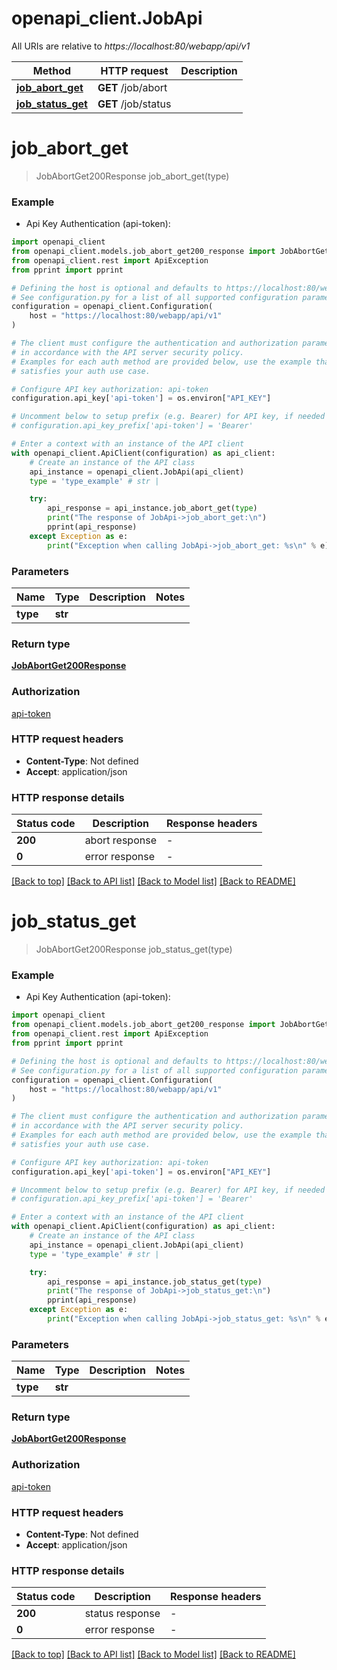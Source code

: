 # openapi_client.JobApi

All URIs are relative to *https://localhost:80/webapp/api/v1*

Method | HTTP request | Description
------------- | ------------- | -------------
[**job_abort_get**](JobApi.md#job_abort_get) | **GET** /job/abort | 
[**job_status_get**](JobApi.md#job_status_get) | **GET** /job/status | 


# **job_abort_get**
> JobAbortGet200Response job_abort_get(type)



### Example

* Api Key Authentication (api-token):

```python
import openapi_client
from openapi_client.models.job_abort_get200_response import JobAbortGet200Response
from openapi_client.rest import ApiException
from pprint import pprint

# Defining the host is optional and defaults to https://localhost:80/webapp/api/v1
# See configuration.py for a list of all supported configuration parameters.
configuration = openapi_client.Configuration(
    host = "https://localhost:80/webapp/api/v1"
)

# The client must configure the authentication and authorization parameters
# in accordance with the API server security policy.
# Examples for each auth method are provided below, use the example that
# satisfies your auth use case.

# Configure API key authorization: api-token
configuration.api_key['api-token'] = os.environ["API_KEY"]

# Uncomment below to setup prefix (e.g. Bearer) for API key, if needed
# configuration.api_key_prefix['api-token'] = 'Bearer'

# Enter a context with an instance of the API client
with openapi_client.ApiClient(configuration) as api_client:
    # Create an instance of the API class
    api_instance = openapi_client.JobApi(api_client)
    type = 'type_example' # str | 

    try:
        api_response = api_instance.job_abort_get(type)
        print("The response of JobApi->job_abort_get:\n")
        pprint(api_response)
    except Exception as e:
        print("Exception when calling JobApi->job_abort_get: %s\n" % e)
```



### Parameters


Name | Type | Description  | Notes
------------- | ------------- | ------------- | -------------
 **type** | **str**|  | 

### Return type

[**JobAbortGet200Response**](JobAbortGet200Response.md)

### Authorization

[api-token](../README.md#api-token)

### HTTP request headers

 - **Content-Type**: Not defined
 - **Accept**: application/json

### HTTP response details

| Status code | Description | Response headers |
|-------------|-------------|------------------|
**200** | abort response |  -  |
**0** | error response |  -  |

[[Back to top]](#) [[Back to API list]](../README.md#documentation-for-api-endpoints) [[Back to Model list]](../README.md#documentation-for-models) [[Back to README]](../README.md)

# **job_status_get**
> JobAbortGet200Response job_status_get(type)



### Example

* Api Key Authentication (api-token):

```python
import openapi_client
from openapi_client.models.job_abort_get200_response import JobAbortGet200Response
from openapi_client.rest import ApiException
from pprint import pprint

# Defining the host is optional and defaults to https://localhost:80/webapp/api/v1
# See configuration.py for a list of all supported configuration parameters.
configuration = openapi_client.Configuration(
    host = "https://localhost:80/webapp/api/v1"
)

# The client must configure the authentication and authorization parameters
# in accordance with the API server security policy.
# Examples for each auth method are provided below, use the example that
# satisfies your auth use case.

# Configure API key authorization: api-token
configuration.api_key['api-token'] = os.environ["API_KEY"]

# Uncomment below to setup prefix (e.g. Bearer) for API key, if needed
# configuration.api_key_prefix['api-token'] = 'Bearer'

# Enter a context with an instance of the API client
with openapi_client.ApiClient(configuration) as api_client:
    # Create an instance of the API class
    api_instance = openapi_client.JobApi(api_client)
    type = 'type_example' # str | 

    try:
        api_response = api_instance.job_status_get(type)
        print("The response of JobApi->job_status_get:\n")
        pprint(api_response)
    except Exception as e:
        print("Exception when calling JobApi->job_status_get: %s\n" % e)
```



### Parameters


Name | Type | Description  | Notes
------------- | ------------- | ------------- | -------------
 **type** | **str**|  | 

### Return type

[**JobAbortGet200Response**](JobAbortGet200Response.md)

### Authorization

[api-token](../README.md#api-token)

### HTTP request headers

 - **Content-Type**: Not defined
 - **Accept**: application/json

### HTTP response details

| Status code | Description | Response headers |
|-------------|-------------|------------------|
**200** | status response |  -  |
**0** | error response |  -  |

[[Back to top]](#) [[Back to API list]](../README.md#documentation-for-api-endpoints) [[Back to Model list]](../README.md#documentation-for-models) [[Back to README]](../README.md)

